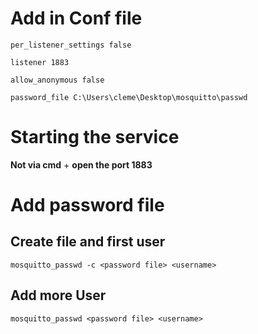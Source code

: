 # Add in Conf file

```
per_listener_settings false

listener 1883

allow_anonymous false

password_file C:\Users\cleme\Desktop\mosquitto\passwd

```

# Starting the service

**Not via cmd** + **open the port 1883**

# Add password file

## Create file and first user
```
mosquitto_passwd -c <password file> <username>
```

## Add more User
```
mosquitto_passwd <password file> <username>
```